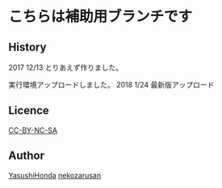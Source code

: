 こちらは補助用ブランチです
====

## History
2017 12/13
とりあえず作りました。

実行環境アップロードしました。
2018 1/24
最新版アップロード

## Licence

[CC-BY-NC-SA](https://)

## Author

[YasushiHonda](https://github.com/HondaLab)
[nekozarusan](https://github.com/nekozarusan)
